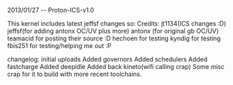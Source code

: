 2013/01/27 -- Proton-ICS-v1.0

This kernel includes latest jeffsf changes so:
Credits:
jt1134(ICS changes :D)
jeffsf(for adding antonx OC/UV plus more)
antonx (for original gb OC/UV)
teamacid for posting their source :D
hechoen for testing
kyndig for testing
fbis251 for testing/helping me out :P

changelog:
initial uploads 
Added governors
Added schedulers
Added fastcharge
Added deepidle
Added back kineto(wifi calling crap)
Some misc crap for it to build with more recent toolchains.
